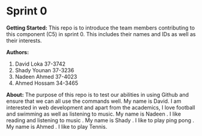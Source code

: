 # Sprint 0
**Getting Started:**
This repo is to introduce the team members contributing to this component (C5) in sprint 0. 
This includes their names and IDs as well as their interests.

**Authors:**
1. David Loka 37-3742
1. Shady Younan 37-3236
1. Nadeen Ahmed 37-4023
1. Ahmed Hossam 34-3465 

**About:**
The purpose of this repo is to test our abilities in using Github and ensure that we can all use the commands well.
My name is David. I am interested in web development and apart from the academics, I love football and swimming as well as listening to music.
My name is Nadeen . I like reading and listening to music .
My name is Shady . I like to play ping pong .
My name is Ahmed . I like to play Tennis.

 